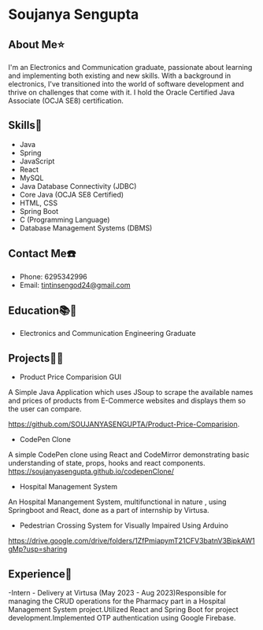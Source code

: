# Soujanya Sengupta

## About Me⭐
I'm an Electronics and Communication graduate, passionate about learning and implementing both existing and new skills. With a background in electronics, I've transitioned into the world of software development and thrive on challenges that come with it. I hold the Oracle Certified Java Associate (OCJA SE8) certification.

## Skills📝
- Java
- Spring
- JavaScript
- React
- MySQL
- Java Database Connectivity (JDBC)
- Core Java (OCJA SE8 Certified)
- HTML, CSS
- Spring Boot
- C (Programming Language)
- Database Management Systems (DBMS)

## Contact Me☎️
- Phone: 6295342996
- Email: tintinsengod24@gmail.com

## Education📚📑
- Electronics and Communication Engineering Graduate

## Projects👨‍💻
- Product Price Comparision GUI

A Simple Java Application which uses JSoup to scrape the available names and prices of products from E-Commerce websites and displays them so the user can compare.

https://github.com/SOUJANYASENGUPTA/Product-Price-Comparision.

- CodePen Clone

A simple CodePen clone using React and CodeMirror demonstrating basic understanding of state, props, hooks and react components. https://soujanyasengupta.github.io/codepenClone/

- Hospital Management System

An Hospital Manangement System, multifunctional in nature , using Springboot and React, done as a part of internship by Virtusa.

- Pedestrian Crossing System for Visually Impaired Using Arduino

https://drive.google.com/drive/folders/1ZfPmiapymT21CFV3batnV3BipkAW1gMp?usp=sharing

## Experience💼

-Intern - Delivery at Virtusa (May 2023 - Aug 2023)Responsible for managing the CRUD operations for the Pharmacy part in a Hospital Management System project.Utilized React and Spring Boot for project development.Implemented OTP authentication using Google Firebase.
